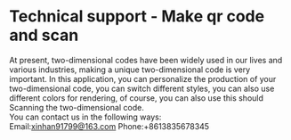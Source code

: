 # Technical support - Make qr code and scan
At present, two-dimensional codes have been widely used in our lives and various industries, making a unique two-dimensional code is very important. In this application, you can personalize the production of your two-dimensional code, you can switch different styles, you can also use different colors for rendering, of course, you can also use this should Scanning the two-dimensional code.  
You can contact us in the following ways:  
Email:xinhan91799@163.com
Phone:+8613835678345
